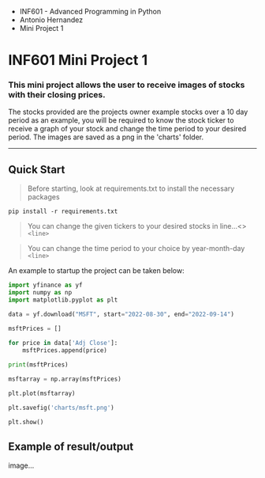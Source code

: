  - INF601 - Advanced Programming in Python
 - Antonio Hernandez
 - Mini Project 1


# INF601 Mini Project 1

### This mini project allows the user to receive images of stocks with their closing prices.
The stocks provided are the projects owner example stocks over a 10 day period as an example, you will be required 
to know the stock ticker to receive a graph of your stock and change the time period to your desired period. The
images are saved as a png in the 'charts' folder.

---
## Quick Start

> Before starting, look at requirements.txt to install the necessary packages

`pip install -r requirements.txt`
> You can change the given tickers to your desired stocks in line...<> 
`<line>`

> You can change the time period to your choice by year-month-day
`<line>`


An example to startup the project can be taken below:
```python
import yfinance as yf
import numpy as np
import matplotlib.pyplot as plt

data = yf.download("MSFT", start="2022-08-30", end="2022-09-14")

msftPrices = []

for price in data['Adj Close']:
    msftPrices.append(price)
    
print(msftPrices)

msftarray = np.array(msftPrices)

plt.plot(msftarray)

plt.savefig('charts/msft.png')

plt.show()

```

## Example of result/output
image...